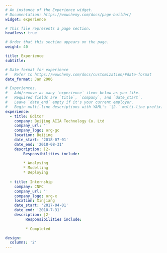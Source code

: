 ```yaml
---
# An instance of the Experience widget.
# Documentation: https://wowchemy.com/docs/page-builder/
widget: experience

# This file represents a page section.
headless: true

# Order that this section appears on the page.
weight: 40

title: Experience
subtitle:

# Date format for experience
#   Refer to https://wowchemy.com/docs/customization/#date-format
date_format: Jan 2006

# Experiences.
#   Add/remove as many `experience` items below as you like.
#   Required fields are `title`, `company`, and `date_start`.
#   Leave `date_end` empty if it's your current employer.
#   Begin multi-line descriptions with YAML's `|2-` multi-line prefix.
experience:
  - title: Editor
    company: Beijing AIIA Technology Co. Ltd
    company_url: ''
    company_logo: org-gc
    location: Beijing
    date_start: '2018-07-01'
    date_end: '2018-08-31'
    description: |2-
        Responsibilities include:
        
        * Analysing
        * Modelling
        * Deploying
        
  - title: Internship
    company: CNPC
    company_url: ''
    company_logo: org-x
    location: Xinjiang
    date_start: '2017-04-01'
    date_end: '2018-7-31'
    description: |2-
         Responsibilities include:
         
         * Completed

design:
  columns: '2'
---
```

